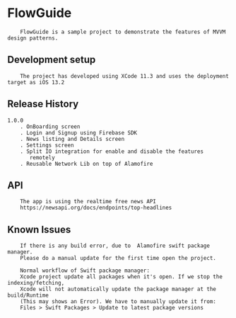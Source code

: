# FlowGuide
        FlowGuide is a sample project to demonstrate the features of MVVM design patterns. 

## Development setup
        The project has developed using XCode 11.3 and uses the deployment target as iOS 13.2

## Release History
    1.0.0
        . OnBoarding screen
        . Login and Signup using Firebase SDK
        . News listing and Details screen
        . Settings screen
        . Split IO integration for enable and disable the features 
           remotely
        . Reusable Network Lib on top of Alamofire

## API
        The app is using the realtime free news API 
        https://newsapi.org/docs/endpoints/top-headlines

## Known Issues
        If there is any build error, due to  Alamofire swift package manager.
        Please do a manual update for the first time open the project. 

        Normal workflow of Swift package manager:
        Xcode project update all packages when it's open. If we stop the indexing/fetching, 
        Xcode will not automatically update the package manager at the build/Runtime
        (This may shows an Error). We have to manually update it from:
        Files > Swift Packages > Update to latest package versions

